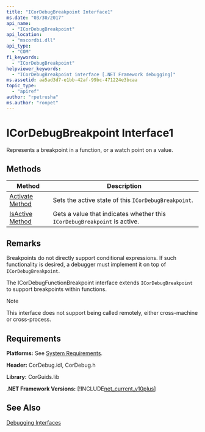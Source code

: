 ```yaml
---
title: "ICorDebugBreakpoint Interface1"
ms.date: "03/30/2017"
api_name: 
  - "ICorDebugBreakpoint"
api_location: 
  - "mscordbi.dll"
api_type: 
  - "COM"
f1_keywords: 
  - "ICorDebugBreakpoint"
helpviewer_keywords: 
  - "ICorDebugBreakpoint interface [.NET Framework debugging]"
ms.assetid: aa5ad3d7-e1bb-42af-99bc-471224e3bcaa
topic_type: 
  - "apiref"
author: "rpetrusha"
ms.author: "ronpet"
---
```

# ICorDebugBreakpoint Interface1
Represents a breakpoint in a function, or a watch point on a value.  

## Methods  


|Method|Description|  
|------------|-----------------|  
|[Activate Method](../../../../docs/framework/unmanaged-api/debugging/icordebugbreakpoint-activate-method.md)|Sets the active state of this `ICorDebugBreakpoint`.|  
|[IsActive Method](../../../../docs/framework/unmanaged-api/debugging/icordebugbreakpoint-isactive-method.md)|Gets a value that indicates whether this `ICorDebugBreakpoint` is active.|  

## Remarks  
 Breakpoints do not directly support conditional expressions. If such functionality is desired, a debugger must implement it on top of `ICorDebugBreakpoint`.  

 The ICorDebugFunctionBreakpoint interface extends `ICorDebugBreakpoint` to support breakpoints within functions.  

> [!NOTE]
>  This interface does not support being called remotely, either cross-machine or cross-process.  

## Requirements  
 **Platforms:** See [System Requirements](../../../../docs/framework/get-started/system-requirements.md).  

 **Header:** CorDebug.idl, CorDebug.h  

 **Library:** CorGuids.lib  

 **.NET Framework Versions:** [!INCLUDE[net_current_v10plus](../../../../includes/net-current-v10plus-md.md)]  

## See Also  
 [Debugging Interfaces](../../../../docs/framework/unmanaged-api/debugging/debugging-interfaces.md)
